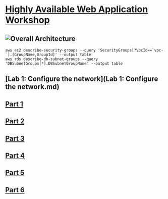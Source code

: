 # [Highly Available Web Application Workshop](https://catalog.us-east-1.prod.workshops.aws/workshops/3de93ad5-ebbe-4258-b977-b45cdfe661f1/en-US/introduction/overview)
## ![Overall Architecture](https://github.com/aws-samples/aws-refarch-wordpress/raw/master/images/aws-refarch-wordpress-v20171026.jpeg)


```
aws ec2 describe-security-groups --query 'SecurityGroups[?VpcId==`vpc-`].[GroupName,GroupId]' --output table
aws rds describe-db-subnet-groups --query 'DBSubnetGroups[*].DBSubnetGroupName' --output table

```

## [Lab 1: Configure the network](Lab 1: Configure the network.md)
## [Part 1](part1.md)
## [Part 2](part2.md)
## [Part 3](part3.md)
## [Part 4](part4.md)
## [Part 5](part5.md)
## [Part 6](part6.md)
